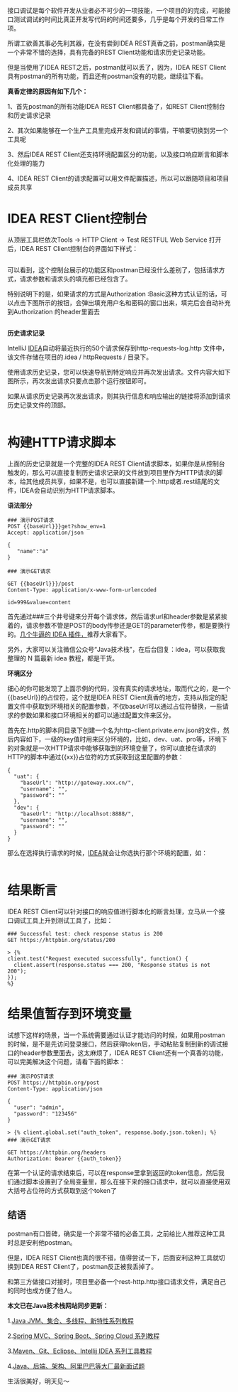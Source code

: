 

接口调试是每个软件开发从业者必不可少的一项技能，一个项目的的完成，可能接口测试调试的时间比真正开发写代码的时间还要多，几乎是每个开发的日常工作项。  

所谓工欲善其事必先利其器，在没有尝到IDEA REST真香之前，postman确实是一个非常不错的选择，具有完备的REST Client功能和请求历史记录功能。

但是当使用了IDEA REST之后，postman就可以丢了，因为，IDEA REST Client具有postman的所有功能，而且还有postman没有的功能，继续往下看。

**真香定律的原因有如下几个：**

1、首先postman的所有功能IDEA REST Client都具备了，如REST Client控制台和历史请求记录

2、其次如果能够在一个生产工具里完成开发和调试的事情，干嘛要切换到另一个工具呢

3、然后IDEA REST Client还支持环境配置区分的功能，以及接口响应断言和脚本化处理的能力

4、IDEA REST Client的请求配置可以用文件配置描述，所以可以跟随项目和项目成员共享

# **IDEA REST Client控制台**

从顶层工具栏依次Tools -> HTTP Client -> Test RESTFUL Web Service 打开后，IDEA REST Client控制台的界面如下样式：  

<img referrerpolicy="no-referrer" data-src="/img/bVbEnTN" src="https://cdn.segmentfault.com/v-5e67172c/global/img/squares.svg" alt title>

可以看到，这个控制台展示的功能区和postman已经没什么差别了，包括请求方式，请求参数和请求头的填充都已经包含了。

特别说明下的是，如果请求的方式是Authorization :Basic这种方式认证的话，可以点击下图所示的按钮，会弹出填充用户名和密码的窗口出来，填完后会自动补充到Authorization 的header里面去

<img referrerpolicy="no-referrer" data-src="/img/bVbEnTO" src="https://cdn.segmentfault.com/v-5e67172c/global/img/squares.svg" alt title>

**历史请求记录**

IntelliJ [IDEA](http://mp.weixin.qq.com/s?__bizMzI3ODcxMzQzMw&mid2247490877&idx1&sn1574b67cb75b20ee7290da32b01d6fcd&chksmeb53980bdc24111deb2c771bdf254e739edc2eadd350ff3fa33b3b127bf9027a6466ca29e2bd&scene21#wechat_redirect)自动将最近执行的50个请求保存到http-requests-log.http 文件中，该文件存储在项目的.idea / httpRequests / 目录下。

使用请求历史记录，您可以快速导航到特定响应并再次发出请求。文件内容大如下图所示，再次发出请求只要点击那个运行按钮即可。

如果从请求历史记录再次发出请求，则其执行信息和响应输出的链接将添加到请求历史记录文件的顶部。

<img referrerpolicy="no-referrer" data-src="/img/bVbEnTP" src="https://cdn.segmentfault.com/v-5e67172c/global/img/squares.svg" alt title>

# **构建HTTP请求脚本**

上面的历史记录就是一个完整的IDEA REST Client请求脚本，如果你是从控制台触发的，那么可以直接复制历史请求记录的文件放到项目里作为HTTP请求的脚本，给其他成员共享，如果不是，也可以直接新建一个.http或者.rest结尾的文件，IDEA会自动识别为HTTP请求脚本。

**语法部分**

```
### 演示POST请求  
POST {{baseUrl}}}get?show_env=1  
Accept: application/json  
  
{  
   "name":"a"  
}  
  
### 演示GET请求  
  
GET {{baseUrl}}}/post  
Content-Type: application/x-www-form-urlencoded  
  
id=999&value=content
```

首先通过###三个井号键来分开每个请求体，然后请求url和header参数是紧紧挨着的，请求参数不管是POST的body传参还是GET的parameter传参，都是要换行的。[几个牛逼的 IDEA 插件，](http://mp.weixin.qq.com/s?__bizMzI3ODcxMzQzMw&mid2247488782&idx1&sna6c7d34d62f344176f6681f88b7052b1&chksmeb539038dc24192e4f5d408dad80aba8c6de794a0fa27ca85c57d25846a4f09819834c4cdfea&scene21#wechat_redirect)推荐大家看下。

另外，大家可以关注微信公众号“Java技术栈”，在后台回复：idea，可以获取我整理的 N 篇最新 idea 教程，都是干货。

**环境区分**  

细心的你可能发现了上面示例的代码，没有真实的请求地址，取而代之的，是一个{{baseUrl}}的占位符，这个就是IDEA REST Client真香的地方，支持从指定的配置文件中获取到环境相关的配置参数，不仅baseUrl可以通过占位符替换，一些请求的参数如果和接口环境相关的都可以通过配置文件来区分。

首先在.http的脚本同目录下创建一个名为http-client.private.env.json的文件，然后内容如下，一级的key值时用来区分环境的，比如，dev、uat、pro等，环境下的对象就是一次HTTP请求中能够获取到的环境变量了，你可以直接在请求的HTTP的脚本中通过{{xx}}占位符的方式获取到这里配置的参数：

```
{  
  "uat": {  
    "baseUrl": "http://gateway.xxx.cn/",  
    "username": "",  
    "password": ""  
  },  
  "dev": {  
    "baseUrl": "http://localhsot:8888/",  
    "username": "",  
    "password": ""  
  }  
}
```

那么在选择执行请求的时候，[IDEA](http://mp.weixin.qq.com/s?__bizMzI3ODcxMzQzMw&mid2247490877&idx1&sn1574b67cb75b20ee7290da32b01d6fcd&chksmeb53980bdc24111deb2c771bdf254e739edc2eadd350ff3fa33b3b127bf9027a6466ca29e2bd&scene21#wechat_redirect)就会让你选执行那个环境的配置，如：

<img referrerpolicy="no-referrer" data-src="/img/bVbEnTQ" src="https://cdn.segmentfault.com/v-5e67172c/global/img/squares.svg" alt title>

# **结果断言**

IDEA REST Client可以针对接口的响应值进行脚本化的断言处理，立马从一个接口调试工具上升到测试工具了，比如：

```
### Successful test: check response status is 200  
GET https://httpbin.org/status/200  
  
> {%  
client.test("Request executed successfully", function() {  
  client.assert(response.status === 200, "Response status is not 200");  
});  
%}
```

# **结果值暂存到环境变量**

试想下这样的场景，当一个系统需要通过认证才能访问的时候，如果用postman的时候，是不是先访问登录接口，然后获得token后，手动粘贴复制到新的调试接口的header参数里面去，这太麻烦了，IDEA REST Client还有一个真香的功能，可以完美解决这个问题，请看下面的脚本：

```
### 演示POST请求  
POST https://httpbin.org/post  
Content-Type: application/json  
  
{  
  "user": "admin",  
  "password": "123456"  
}  
  
> {% client.global.set("auth_token", response.body.json.token); %}  
### 演示GET请求  
  
GET https://httpbin.org/headers  
Authorization: Bearer {{auth_token}}
```

在第一个认证的请求结束后，可以在response里拿到返回的token信息，然后我们通过脚本设置到了全局变量里，那么在接下来的接口请求中，就可以直接使用双大括号占位符的方式获取到这个token了

## **结语**

postman有口皆碑，确实是一个非常不错的必备工具，之前给比人推荐这种工具时总是安利他postman。

但是，IDEA REST Client也真的很不错，值得尝试一下，后面安利这种工具就切换到IDEA REST Client了，postman反正被我丢掉了。

和第三方做接口对接时，项目里必备一个rest-http.http接口请求文件，满足自己的同时也成方便了他人。

**本文已在Java技术栈网站同步更新：**

1.[Java JVM、集合、多线程、新特性系列教程](http://www.javastack.cn/categories/Java/)

2.[Spring MVC、Spring Boot、Spring Cloud 系列教程](http://www.javastack.cn/categories/Spring/)

3.[Maven、Git、Eclipse、Intellij IDEA 系列工具教程](http://www.javastack.cn/categories/Tools/)

4.[Java、后端、架构、阿里巴巴等大厂最新面试题](http://www.javastack.cn/categories/Interview-Question/)

生活很美好，明天见～
